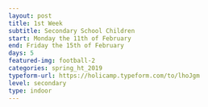 ```yaml
---
layout: post
title: 1st Week
subtitle: Secondary School Children
start: Monday the 11th of February
end: Friday the 15th of February
days: 5
featured-img: football-2
categories: spring_ht_2019
typeform-url: https://holicamp.typeform.com/to/lhoJgm
level: secondary
type: indoor
---
```

